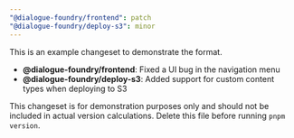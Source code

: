 ```yaml
---
"@dialogue-foundry/frontend": patch
"@dialogue-foundry/deploy-s3": minor
---
```


This is an example changeset to demonstrate the format.

- **@dialogue-foundry/frontend**: Fixed a UI bug in the navigation menu
- **@dialogue-foundry/deploy-s3**: Added support for custom content types when deploying to S3

This changeset is for demonstration purposes only and should not be included in actual version calculations. Delete this file before running `pnpm version`. 
